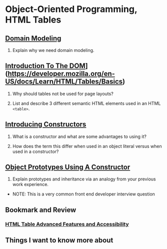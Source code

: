 # Object-Oriented Programming, HTML Tables

## [Domain Modeling]([https://developer.mozilla.org/en-US/docs/Learn/JavaScript/Objects/Basics](https://github.com/codefellows/domain_modeling#domain-modeling))

1. Explain why we need domain modeling.


## [Introduction To The DOM](https://developer.mozilla.org/en-US/docs/Web/API/Document_Object_Model/Introduction)](https://developer.mozilla.org/en-US/docs/Learn/HTML/Tables/Basics)

1. Why should tables not be used for page layouts?

2. List and describe 3 different semantic HTML elements used in an HTML `<table>`.


## [Introducing Constructors](https://developer.mozilla.org/en-US/docs/Learn/JavaScript/Objects/Basics#introducing_constructors)

1. What is a constructor and what are some advantages to using it?

2. How does the term this differ when used in an object literal versus when used in a constructor?


## [Object Prototypes Using A Constructor](https://ui.dev/beginners-guide-to-javascript-prototype)

1. Explain prototypes and inheritance via an analogy from your previous work experience.
  - NOTE: This is a very common front end developer interview question


## Bookmark and Review

### [HTML Table Advanced Features and Accessibility](https://developer.mozilla.org/en-US/docs/Learn/HTML/Tables/Advanced)



## Things I want to know more about
